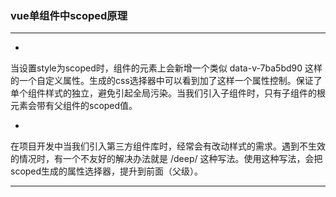 ### vue单组件中scoped原理
___
*

当设置style为scoped时，组件的元素上会新增一个类似 data-v-7ba5bd90 这样的一个自定义属性。生成的css选择器中可以看到加了这样一个属性控制。保证了单个组件样式的独立，避免引起全局污染。当我们引入子组件时，只有子组件的根元素会带有父组件的scoped值。

*

在项目开发中当我们引入第三方组件库时，经常会有改动样式的需求。遇到不生效的情况时，有一个不友好的解决办法就是 /deep/ 这种写法。使用这种写法，会把scoped生成的属性选择器，提升到前面（父级）。


___

